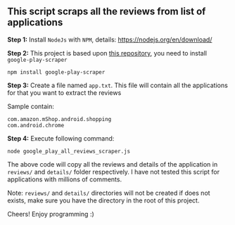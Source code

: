## This script scraps all the reviews from list of applications

__Step 1:__
Install `NodeJs` with `NPM`, details: https://nodejs.org/en/download/ 

__Step 2:__
This project is based upon [this repository](https://github.com/facundoolano/google-play-scraper), you need to install `google-play-scraper`

```
npm install google-play-scraper
```

__Step 3:__
Create a file named `app.txt`. This file will contain all the applications for that you want to extract the reviews

Sample contain:

```
com.amazon.mShop.android.shopping
com.android.chrome
```

__Step 4:__
Execute following command:

```
node google_play_all_reviews_scraper.js
```

The above code will copy all the reviews and details of the application in `reviews/` and `details/` folder respectively. I have not tested this script for applications with millions of comments.

Note: `reviews/` and `details/` directories will not be created if does not exists, make sure you have the directory in the root of this project.

Cheers! Enjoy programming :)
